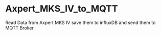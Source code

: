 # Axpert_MKS_IV_to_MQTT
Read Data from Axpert MKS IV save them to influxDB and send them to MQTT Broker
